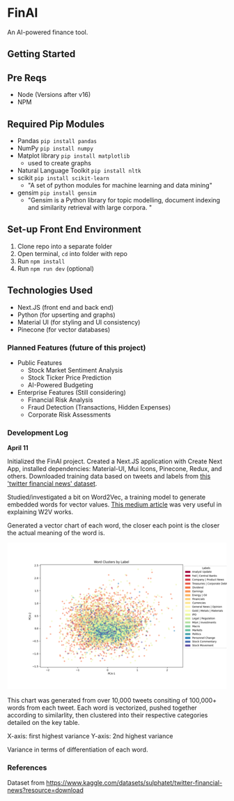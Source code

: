 # FinAI
An AI-powered finance tool.

## Getting Started

## Pre Reqs
- Node (Versions after v16)
- NPM

## Required Pip Modules
- Pandas `pip install pandas`
- NumPy `pip install numpy`
- Matplot library `pip install matplotlib`
   - used to create graphs
- Natural Language Toolkit `pip install nltk`
- scikit `pip install scikit-learn`
   - "A set of python modules for machine learning and data mining"
- gensim `pip install gensim`
   - "Gensim is a Python library for topic modelling, document indexing and similarity retrieval with large corpora. "

## Set-up Front End Environment
1. Clone repo into a separate folder
2. Open terminal, ``cd`` into folder with repo
3. Run ``npm install``
4. Run ``npm run dev`` (optional)

## Technologies Used
- Next.JS (front end and back end)
- Python (for upserting and graphs)
- Material UI (for styling and UI consistency)
- Pinecone (for vector databases)

### Planned Features (future of this project)
- Public Features
  - Stock Market Sentiment Analysis
  - Stock Ticker Price Prediction
  - AI-Powered Budgeting
- Enterprise Features (Still considering)
  - Financial Risk Analysis
  - Fraud Detection (Transactions, Hidden Expenses)
  - Corporate Risk Assessments

### Development Log

**April 11**

Initialized the FinAI project. Created a Next.JS application with Create Next App, installed dependencies: Material-UI, Mui Icons, Pinecone, Redux, and others. Downloaded training data based on tweets and labels from [this 'twitter financial news' dataset](https://www.kaggle.com/datasets/sulphatet/twitter-financial-news?resource=download).

Studied/investigated a bit on Word2Vec, a training model to generate embedded words for vector values. [This medium article](https://towardsdatascience.com/word2vec-explained-49c52b4ccb71) was very useful in explaining W2V works.

Generated a vector chart of each word, the closer each point is the closer the actual meaning of the word is.

![Chart](https://raw.githubusercontent.com/itsthomthomob/finai/main/process_data/word_clusters.png)

This chart was generated from over 10,000 tweets consiting of 100,000+ words from each tweet. Each word is vectorized, pushed together according to similarlity, then clustered into their respective categories detailed on the key table.

X-axis: first highest variance
Y-axis: 2nd highest variance

Variance in terms of differentiation of each word.

### References

Dataset from https://www.kaggle.com/datasets/sulphatet/twitter-financial-news?resource=download
